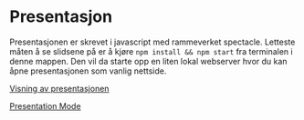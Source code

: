 # Presentasjon

Presentasjonen er skrevet i javascript med rammeverket spectacle. Letteste måten å se slidsene på er å kjøre 
`npm install && npm start` fra terminalen i denne mappen. Den vil da starte opp en liten lokal webserver hvor
du kan åpne presentasjonen som vanlig nettside. 

[Visning av presentasjonen](http://127.0.0.1:5173/)

[Presentation Mode](http://127.0.0.1:5173?presenterMode=true)